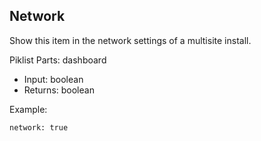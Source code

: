 ## Network

Show this item in the network settings of a multisite install.

Piklist Parts: dashboard

* Input:  boolean
* Returns:  boolean

Example:
```
network: true
```
